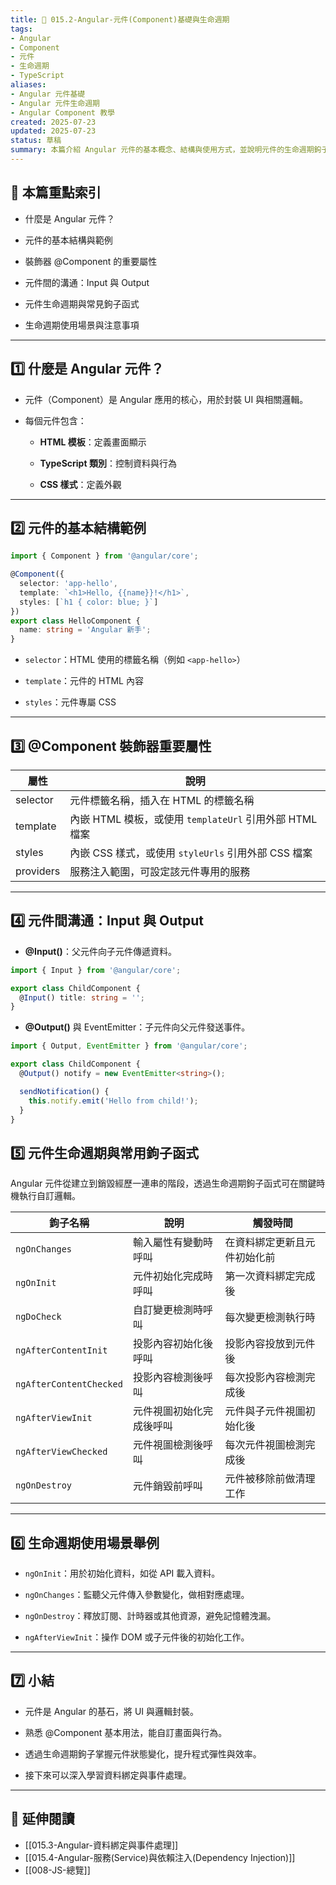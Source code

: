 ```yaml
---
title: 🧱 015.2-Angular-元件(Component)基礎與生命週期  
tags:
- Angular
- Component  
- 元件
- 生命週期
- TypeScript  
aliases:
- Angular 元件基礎
- Angular 元件生命週期
- Angular Component 教學  
created: 2025-07-23  
updated: 2025-07-23  
status: 草稿  
summary: 本篇介紹 Angular 元件的基本概念、結構與使用方式，並說明元件的生命週期鉤子，幫助新手理解元件如何運作及有效管理元件狀態。
---
```


## 📘 本篇重點索引

- 什麼是 Angular 元件？

- 元件的基本結構與範例

- 裝飾器 @Component 的重要屬性

- 元件間的溝通：Input 與 Output

- 元件生命週期與常見鉤子函式

- 生命週期使用場景與注意事項

---
## 1️⃣ 什麼是 Angular 元件？

- 元件（Component）是 Angular 應用的核心，用於封裝 UI 與相關邏輯。

- 每個元件包含：
    
    - **HTML 模板**：定義畫面顯示
    
    - **TypeScript 類別**：控制資料與行為
    
    - **CSS 樣式**：定義外觀

---
## 2️⃣ 元件的基本結構範例

```typescript
import { Component } from '@angular/core';

@Component({
  selector: 'app-hello',
  template: `<h1>Hello, {{name}}!</h1>`,
  styles: [`h1 { color: blue; }`]
})
export class HelloComponent {
  name: string = 'Angular 新手';
}
```

- `selector`：HTML 使用的標籤名稱（例如 `<app-hello>`）

- `template`：元件的 HTML 內容

- `styles`：元件專屬 CSS

---
## 3️⃣ @Component 裝飾器重要屬性

|屬性|說明|
|---|---|
|selector|元件標籤名稱，插入在 HTML 的標籤名稱|
|template|內嵌 HTML 模板，或使用 `templateUrl` 引用外部 HTML 檔案|
|styles|內嵌 CSS 樣式，或使用 `styleUrls` 引用外部 CSS 檔案|
|providers|服務注入範圍，可設定該元件專用的服務|

---
## 4️⃣ 元件間溝通：Input 與 Output

- **@Input()**：父元件向子元件傳遞資料。

```typescript
import { Input } from '@angular/core';

export class ChildComponent {
  @Input() title: string = '';
}
```

- **@Output()** 與 EventEmitter：子元件向父元件發送事件。

```typescript
import { Output, EventEmitter } from '@angular/core';

export class ChildComponent {
  @Output() notify = new EventEmitter<string>();

  sendNotification() {
    this.notify.emit('Hello from child!');
  }
}
```

## 5️⃣ 元件生命週期與常用鉤子函式

Angular 元件從建立到銷毀經歷一連串的階段，透過生命週期鉤子函式可在關鍵時機執行自訂邏輯。

|鉤子名稱|說明|觸發時間|
|---|---|---|
|`ngOnChanges`|輸入屬性有變動時呼叫|在資料綁定更新且元件初始化前|
|`ngOnInit`|元件初始化完成時呼叫|第一次資料綁定完成後|
|`ngDoCheck`|自訂變更檢測時呼叫|每次變更檢測執行時|
|`ngAfterContentInit`|投影內容初始化後呼叫|投影內容投放到元件後|
|`ngAfterContentChecked`|投影內容檢測後呼叫|每次投影內容檢測完成後|
|`ngAfterViewInit`|元件視圖初始化完成後呼叫|元件與子元件視圖初始化後|
|`ngAfterViewChecked`|元件視圖檢測後呼叫|每次元件視圖檢測完成後|
|`ngOnDestroy`|元件銷毀前呼叫|元件被移除前做清理工作|

---
## 6️⃣ 生命週期使用場景舉例

- `ngOnInit`：用於初始化資料，如從 API 載入資料。

- `ngOnChanges`：監聽父元件傳入參數變化，做相對應處理。

- `ngOnDestroy`：釋放訂閱、計時器或其他資源，避免記憶體洩漏。

- `ngAfterViewInit`：操作 DOM 或子元件後的初始化工作。


---

## 7️⃣ 小結

- 元件是 Angular 的基石，將 UI 與邏輯封裝。

- 熟悉 @Component 基本用法，能自訂畫面與行為。

- 透過生命週期鉤子掌握元件狀態變化，提升程式彈性與效率。

- 接下來可以深入學習資料綁定與事件處理。


---
## 🔗 延伸閱讀

- [[015.3-Angular-資料綁定與事件處理]]
- [[015.4-Angular-服務(Service)與依賴注入(Dependency Injection)]]
- [[008-JS-總覽]]